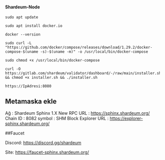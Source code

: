 #### Shardeum-Node


```
sudo apt update
```


```
sudo apt install docker.io
```
```
docker --version
```
```
sudo curl -L "https://github.com/docker/compose/releases/download/1.29.2/docker-compose-$(uname -s)-$(uname -m)" -o /usr/local/bin/docker-compose
```
```
sudo chmod +x /usr/local/bin/docker-compose
```
```
curl -O https://gitlab.com/shardeum/validator/dashboard/-/raw/main/installer.sh && chmod +x installer.sh && ./installer.sh
```
```
https://IpAdresi:8080
```

## Metamaska ekle
Ağ : Shardeum Sphinx 1.X
New RPC URL : https://sphinx.shardeum.org/
Chain ID : 8082
symbol : SHM
Block Explorer URL : https://explorer-sphinx.shardeum.org/


##Faucet

Discord: https://discord.gg/shardeum

Site: https://faucet-sphinx.shardeum.org/




